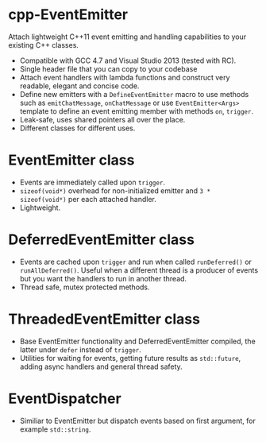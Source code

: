 cpp-EventEmitter
============

Attach lightweight C++11 event emitting and handling capabilities to your existing C++ classes.

* Compatible with GCC 4.7 and Visual Studio 2013 (tested with RC).
* Single header file that you can copy to your codebase
* Attach event handlers with lambda functions and construct very readable, elegant and concise code.
* Define new emitters with a `DefineEventEmitter` macro to use methods such as `emitChatMessage`, `onChatMessage` or use `EventEmitter<Args>` template to define an event emitting member with methods `on`, `trigger`.
* Leak-safe, uses shared pointers all over the place.
* Different classes for different uses.

EventEmitter class
============
* Events are immediately called upon `trigger`.
* `sizeof(void*)` overhead for non-initialized emitter and `3 * sizeof(void*)` per each attached handler.
* Lightweight.

DeferredEventEmitter class
============
* Events are cached upon `trigger` and run when called `runDeferred()` or `runAllDeferred()`. Useful when a different thread is a producer of events but you want the handlers to run in another thread.
* Thread safe, mutex protected methods.

ThreadedEventEmitter class
============
* Base EventEmitter functionality and DeferredEventEmitter compiled, the latter under `defer` instead of `trigger`.
* Utilities for waiting for events, getting future results as `std::future`, adding async handlers and general thread safety.

EventDispatcher
============
* Similiar to EventEmitter but dispatch events based on first argument, for example `std::string`.
